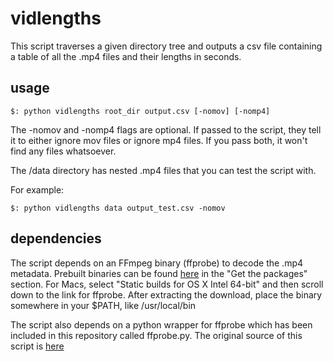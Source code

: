 # vidlengths

This script traverses a given directory tree and outputs a csv file containing a table of all the
.mp4 files and their lengths in seconds.

## usage

```
$: python vidlengths root_dir output.csv [-nomov] [-nomp4]
```

The -nomov and -nomp4 flags are optional. If passed to the script, they tell it to either ignore mov files or ignore mp4 files. If you pass both, it won't find any files whatsoever.

The /data directory has nested .mp4 files that you can test the script with.

For example:

```
$: python vidlengths data output_test.csv -nomov
```

## dependencies

The script depends on an FFmpeg binary (ffprobe) to decode the .mp4 metadata. Prebuilt binaries can be found
[here](https://www.ffmpeg.org/download.html) in the "Get the packages" section. For Macs, select "Static builds for OS X Intel 64-bit"
and then scroll down to the link for ffprobe. After extracting the download, place the binary somewhere in your $PATH, like /usr/local/bin

The script also depends on a python wrapper for ffprobe which has been included in this repository called ffprobe.py. The original source of this script is [here](https://github.com/simonh10/ffprobe)
